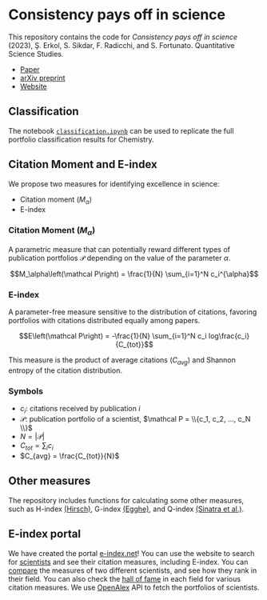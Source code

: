 # Consistency pays off in science

This repository contains the code for *Consistency pays off in science* (2023), Ş. Erkol, S. Sikdar, F. Radicchi, and S. Fortunato. Quantitative Science Studies.
- [Paper](https://direct.mit.edu/qss/article/4/2/491/115369/Consistency-pays-off-in-science)
- [arXiv preprint](https://arxiv.org/abs/2210.08440)
- [Website](https://e-index.net/)

## Classification

The notebook [`classification.ipynb`](https://github.com/siragerkol/Consistency-pays-off-in-science/blob/main/classification.ipynb) can be used to replicate the full portfolio classification results for Chemistry.

## Citation Moment and E-index

We propose two measures for identifying excellence in science:
- Citation moment $\left(M_\alpha\right)$
- E-index


### Citation Moment $\left(M_\alpha\right)$

A parametric measure that can potentially reward different types of publication portfolios $\mathcal P$ depending on the value of the parameter $\alpha$.

$$M_\alpha\left(\mathcal P\right) = \frac{1}{N} \sum_{i=1}^N c_i^{\alpha}$$


### E-index

A parameter-free measure sensitive to the distribution of citations, favoring portfolios with citations distributed equally among papers.

$$E\left(\mathcal P\right) = -\frac{1}{N} \sum_{i=1}^N c_i log\frac{c_i}{C_{tot}}$$

This measure is the product of average citations $\left(C_{avg}\right)$ and Shannon entropy of the citation distribution.


### Symbols

- $c_i$: citations received by publication $i$
- $\mathcal P$: publication portfolio of a scientist, $\mathcal P = \\{c_1, c_2, ..., c_N \\}$
- $N = |\mathcal P|$
- $C_{tot} = \sum_i c_i$
- $C_{avg} = \frac{C_{tot}}{N}$



## Other measures

The repository includes functions for calculating some other measures, such as H-index [(Hirsch)](https://www.pnas.org/doi/abs/10.1073/pnas.0507655102), G-index [(Egghe)](https://link.springer.com/article/10.1007/s11192-006-0144-7), and Q-index [(Sinatra et al.)](https://www.science.org/doi/full/10.1126/science.aaf5239).


## E-index portal

We have created the portal [e-index.net](https://e-index.net/)! You can use the website to search for [scientists](https://e-index.net/author) and see their citation measures, including E-index. You can [compare](https://e-index.net/compare) the measures of two different scientists, and see how they rank in their field. You can also check the [hall of fame](https://e-index.net/openalex/hof/) in each field for various citation measures. We use [OpenAlex](https://docs.openalex.org/) API to fetch the portfolios of scientists. 
